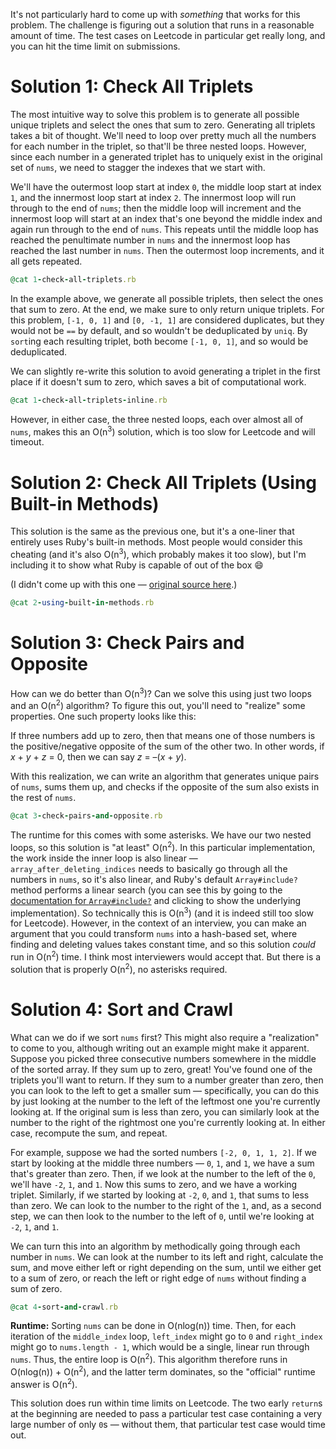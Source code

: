 It's not particularly hard to come up with _something_ that works for this problem. The challenge is figuring out a solution that runs in a reasonable amount of time. The test cases on Leetcode in particular get really long, and you can hit the time limit on submissions.

# Solution 1: Check All Triplets
The most intuitive way to solve this problem is to generate all possible unique triplets and select the ones that sum to zero. Generating all triplets takes a bit of thought. We'll need to loop over pretty much all the numbers for each number in the triplet, so that'll be three nested loops. However, since each number in a generated triplet has to uniquely exist in the original set of `nums`, we need to stagger the indexes that we start with. 

We'll have the outermost loop start at index `0`, the middle loop start at index `1`, and the innermost loop start at index `2`. The innermost loop will run through to the end of `nums`; then the middle loop will increment and the innermost loop will start at an index that's one beyond the middle index and again run through to the end of `nums`. This repeats until the middle loop has reached the penultimate number in `nums` and the innermost loop has reached the last number in `nums`. Then the outermost loop increments, and it all gets repeated.

```ruby
@cat 1-check-all-triplets.rb
```

In the example above, we generate all possible triplets, then select the ones that sum to zero. At the end, we make sure to only return unique triplets. For this problem, `[-1, 0, 1]` and `[0, -1, 1]` are considered duplicates, but they would not be `==` by default, and so wouldn't be deduplicated by `uniq`. By `sort`ing each resulting triplet, both become `[-1, 0, 1]`, and so would be deduplicated.

We can slightly re-write this solution to avoid generating a triplet in the first place if it doesn't sum to zero, which saves a bit of computational work.

```ruby
@cat 1-check-all-triplets-inline.rb
```

However, in either case, the three nested loops, each over almost all of `nums`, makes this an O(n<sup>3</sup>) solution, which is too slow for Leetcode and will timeout.

# Solution 2: Check All Triplets (Using Built-in Methods)
This solution is the same as the previous one, but it's a one-liner that entirely uses Ruby's built-in methods. Most people would consider this cheating (and it's also O(n<sup>3</sup>), which probably makes it too slow), but I'm including it to show what Ruby is capable of out of the box 😄

(I didn't come up with this one — [original source here](https://leetcode.com/problems/3sum/discuss/206395/Ruby-one-liner).)

```ruby
@cat 2-using-built-in-methods.rb
```

# Solution 3: Check Pairs and Opposite
How can we do better than O(n<sup>3</sup>)? Can we solve this using just two loops and an O(n<sup>2</sup>) algorithm? To figure this out, you'll need to "realize" some properties. One such property looks like this:

If three numbers add up to zero, then that means one of those numbers is the positive/negative opposite of the sum of the other two. In other words, if _x_ + _y_ + _z_ = 0, then we can say _z_ = –(_x_ + _y_). 

With this realization, we can write an algorithm that generates unique pairs of `nums`, sums them up, and checks if the opposite of the sum also exists in the rest of `nums`. 

```ruby
@cat 3-check-pairs-and-opposite.rb
```

The runtime for this comes with some asterisks. We have our two nested loops, so this solution is "at least" O(n<sup>2</sup>). In this particular implementation, the work inside the inner loop is also linear — `array_after_deleting_indices` needs to basically go through all the numbers in `nums`, so it's also linear, and Ruby's default `Array#include?` method performs a linear search (you can see this by going to the [documentation for `Array#include?`](https://ruby-doc.org/core-2.5.0/Array.html#method-i-include-3F) and clicking to show the underlying implementation). So technically this is O(n<sup>3</sup>) (and it is indeed still too slow for Leetcode). However, in the context of an interview, you can make an argument that you could transform `nums` into a hash-based set, where finding and deleting values takes constant time, and so this solution _could_ run in O(n<sup>2</sup>) time. I think most interviewers would accept that. But there is a solution that is properly O(n<sup>2</sup>), no asterisks required.

# Solution 4: Sort and Crawl
What can we do if we sort `nums` first? This might also require a "realization" to come to you, although writing out an example might make it apparent. Suppose you picked three consecutive numbers somewhere in the middle of the sorted array. If they sum up to zero, great! You've found one of the triplets you'll want to return. If they sum to a number greater than zero, then you can look to the left to get a smaller sum — specifically, you can do this by just looking at the number to the left of the leftmost one you're currently looking at. If the original sum is less than zero, you can similarly look at the number to the right of the rightmost one you're currently looking at. In either case, recompute the sum, and repeat.

For example, suppose we had the sorted numbers `[-2, 0, 1, 1, 2]`. If we start by looking at the middle three numbers — `0`, `1`, and `1`, we have a sum that's greater than zero. Then, if we look at the number to the left of the `0`, we'll have `-2`, `1`, and `1`. Now this sums to zero, and we have a working triplet. Similarly, if we started by looking at `-2`, `0`, and `1`, that sums to less than zero. We can look to the number to the right of the `1`, and, as a second step, we can then look to the number to the left of `0`, until we're looking at `-2`, `1`, and `1`. 

We can turn this into an algorithm by methodically going through each number in `nums`. We can look at the number to its left and right, calculate the sum, and move either left or right depending on the sum, until we either get to a sum of zero, or reach the left or right edge of `nums` without finding a sum of zero. 

```ruby
@cat 4-sort-and-crawl.rb
```

**Runtime:** Sorting `nums` can be done in O(nlog(n)) time. Then, for each iteration of the `middle_index` loop, `left_index` might go to `0` and `right_index` might go to `nums.length - 1`, which would be a single, linear run through `nums`. Thus, the entire loop is O(n<sup>2</sup>). This algorithm therefore runs in O(nlog(n)) + O(n<sup>2</sup>), and the latter term dominates, so the "official" runtime answer is O(n<sup>2</sup>).

This solution does run within time limits on Leetcode. The two early `return`s at the beginning are needed to pass a particular test case containing a very large number of only `0`s — without them, that particular test case would time out.